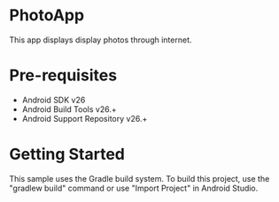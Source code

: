 PhotoApp
========

This app displays display photos through internet.

Pre-requisites
==============

- Android SDK v26
- Android Build Tools v26.+
- Android Support Repository v26.+

Getting Started
===============

This sample uses the Gradle build system. To build this project, use the "gradlew build" command or use "Import Project" in 
Android Studio.
